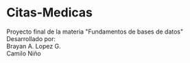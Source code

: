 # Citas-Medicas
Proyecto final de la materia "Fundamentos de bases de datos"  
Desarrollado por:  
Brayan A. Lopez G.  
Camilo Niño
